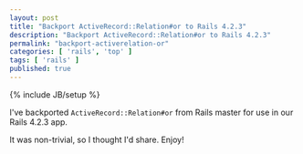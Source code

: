 ```yaml
---
layout: post
title: "Backport ActiveRecord::Relation#or to Rails 4.2.3"
description: "Backport ActiveRecord::Relation#or to Rails 4.2.3"
permalink: "backport-activerelation-or"
categories: [ 'rails', 'top' ]
tags: [ 'rails' ]
published: true
---
```

{% include JB/setup %}

I've backported `ActiveRecord::Relation#or` from Rails master for use in our Rails 4.2.3 app.

It was non-trivial, so I thought I'd share.  Enjoy!

<script src="https://gist.github.com/bf4/84cff9cc6ac8489d769e.js"></script>
